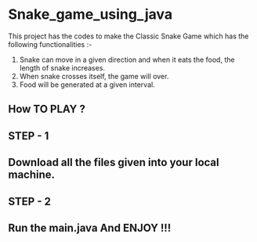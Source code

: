 # Snake_game_using_java

This project has the codes to make the Classic Snake Game which has the following functionalities :-
1) Snake can move in a given direction and when it eats the food, the length of snake increases.  
2) When snake crosses itself, the game will over.  
3) Food will be generated at a given interval.

How TO PLAY ?
---------
STEP - 1 
---------
Download all the files given into your local machine.
---------
STEP - 2
---------
Run the main.java And ENJOY !!!
---------

